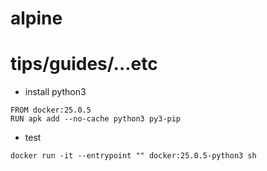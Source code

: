 # alpine

# tips/guides/...etc

* install python3

```
FROM docker:25.0.5
RUN apk add --no-cache python3 py3-pip
```

* test

```
docker run -it --entrypoint "" docker:25.0.5-python3 sh
```